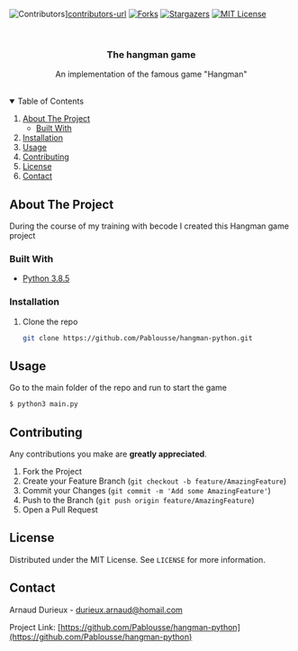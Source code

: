 ![Contributors][contributors-shield]][contributors-url]
[![Forks][forks-shield]][forks-url]
[![Stargazers][stars-shield]][stars-url]
[![MIT License][license-shield]][license-url]

<!-- PROJECT TITLE -->
<br />
<p align="center">
  <h3 align="center">The hangman game</h3>

  <p align="center">
    An implementation of the famous game "Hangman"
  </p>
</p>
<br />

<!-- TABLE OF CONTENTS -->
<details open="open">
  <summary>Table of Contents</summary>
  <ol>
    <li>
      <a href="#about-the-project">About The Project</a>
      <ul>
        <li><a href="#built-with">Built With</a></li>
      </ul>
    </li>
    <li>
      <a href="#installation">Installation</a>
    </li>
    <li><a href="#usage">Usage</a></li>
    <li><a href="#contributing">Contributing</a></li>
    <li><a href="#license">License</a></li>
    <li><a href="#contact">Contact</a></li>
  </ol>
</details>

<!-- ABOUT THE PROJECT -->
## About The Project

During the course of my training with becode I created this Hangman game project

### Built With

* [Python 3.8.5](https://www.python.org/)

<!-- GETTING STARTED -->

### Installation

1. Clone the repo
   ```sh
   git clone https://github.com/Pablousse/hangman-python.git
   ```

<!-- USAGE EXAMPLES -->
## Usage

Go to the main folder of the repo and run to start the game
   ```sh
   $ python3 main.py 
   ```

<!-- CONTRIBUTING -->
## Contributing

Any contributions you make are **greatly appreciated**.

1. Fork the Project
2. Create your Feature Branch (`git checkout -b feature/AmazingFeature`)
3. Commit your Changes (`git commit -m 'Add some AmazingFeature'`)
4. Push to the Branch (`git push origin feature/AmazingFeature`)
5. Open a Pull Request

<!-- LICENSE -->
## License

Distributed under the MIT License. See `LICENSE` for more information.

<!-- CONTACT -->
## Contact

Arnaud Durieux - durieux.arnaud@homail.com

Project Link: [https://github.com/Pablousse/hangman-python](https://github.com/Pablousse/hangman-python)

[contributors-shield]: https://img.shields.io/github/contributors/Pablousse/hangman-python.svg?style=for-the-badge
[contributors-url]: https://github.com/Pablousse/hangman-python/graphs/contributors
[forks-shield]: https://img.shields.io/github/forks/Pablousse/hangman-python.svg?style=for-the-badge
[forks-url]: https://github.com/Pablousse/hangman-python/network/members
[stars-shield]: https://img.shields.io/github/stars/Pablousse/hangman-python.svg?style=for-the-badge
[stars-url]: https://github.com/Pablousse/hangman-python/stargazers
[license-shield]: https://img.shields.io/github/license/Pablousse/hangman-python.svg?style=for-the-badge
[license-url]: https://github.com/Pablousse/hangman-python/LICENSE.txt
